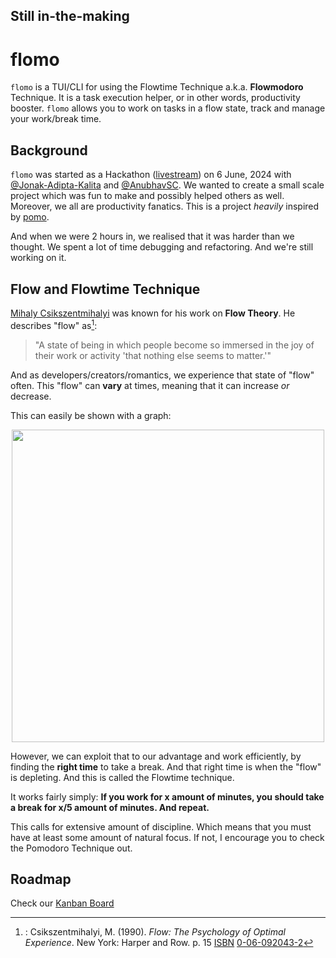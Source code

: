 ## Still in-the-making

# flomo

`flomo` is a TUI/CLI for using the Flowtime Technique a.k.a. **Flowmodoro** Technique. It is a task execution helper, or in other words, productivity booster. `flomo` allows you to work on tasks in a flow state, track and manage your work/break time. 

## Background

`flomo` was started as a Hackathon ([livestream](https://www.youtube.com/live/xyqQgPEozv0)) on 6 June, 2024 with [@Jonak-Adipta-Kalita](https://github.com/Jonak-Adipta-Kalita) and [@AnubhavSC](https://github.com/AnubhavSC). We wanted to create a small scale project which was fun to make and possibly helped others as well. Moreover, we all are productivity fanatics. This is a project *heavily* inspired by [pomo](https://github.com/kevinschoon/pomo).

And when we were 2 hours in, we realised that it was harder than we thought. We spent a lot of time debugging and refactoring. And we're still working on it.
## Flow and Flowtime Technique

[Mihaly Csikszentmihalyi](https://en.wikipedia.org/wiki/Mihaly_Csikszentmihalyi) was known for his work on **Flow Theory**. He describes "flow" as[^1]:

> "A state of being in which people become so immersed in the joy of their work or activity 'that nothing else seems to matter.'"

And as developers/creators/romantics, we experience that state of "flow" often. This "flow" can **vary** at times, meaning that it can increase _or_ decrease.

This can easily be shown with a graph:
<p align="center">
    <img src="https://github.com/moiSentineL/flomo/blob/main/assets/flow-graph.png" width="500">
</p>

However, we can exploit that to our advantage and work efficiently, by finding the **right time** to take a break. And that right time is when the "flow" is depleting.
And this is called the Flowtime technique.

It works fairly simply:
**If you work for x amount of minutes, you should take a break for x/5 amount of minutes. And repeat.**

This calls for extensive amount of discipline. Which means that you must have at least some amount of natural focus. If not, I encourage you to check the Pomodoro Technique out.

<!--
## Installation
```bash
pip install -e flomo
```
### Source

 ```bash
git clone https://github.com/moiSentineL/flomo.git
cd flomo
pip install -r requirements.txt

# copy pomo somewhere on your $PATH
cp bin/flomo ~/bin/
 ```

## Usage
### Getting Started

Once `flomo` is installed you need to initialize it's database.

``` bash
flomo init
```

Start a flow with tag "work" and "write some code" as session name:
```bash
flomo start -t work -n "write some code"
```
### Commands
```bash
flomo --help
	start, s       starts a flow session
	init           initialises database
	track, t       track statistics
	config, cf     display current configuration
```
-->

## Roadmap
Check our [Kanban Board](https://github.com/users/moiSentineL/projects/2)

[^1]: : Csikszentmihalyi, M. (1990). _Flow: The Psychology of Optimal Experience_. New York: Harper and Row. p. 15 [ISBN](<https://en.wikipedia.org/wiki/ISBN_(identifier)> "ISBN (identifier)") [0-06-092043-2](https://en.wikipedia.org/wiki/Special:BookSources/0-06-092043-2 "Special:BookSources/0-06-092043-2")
